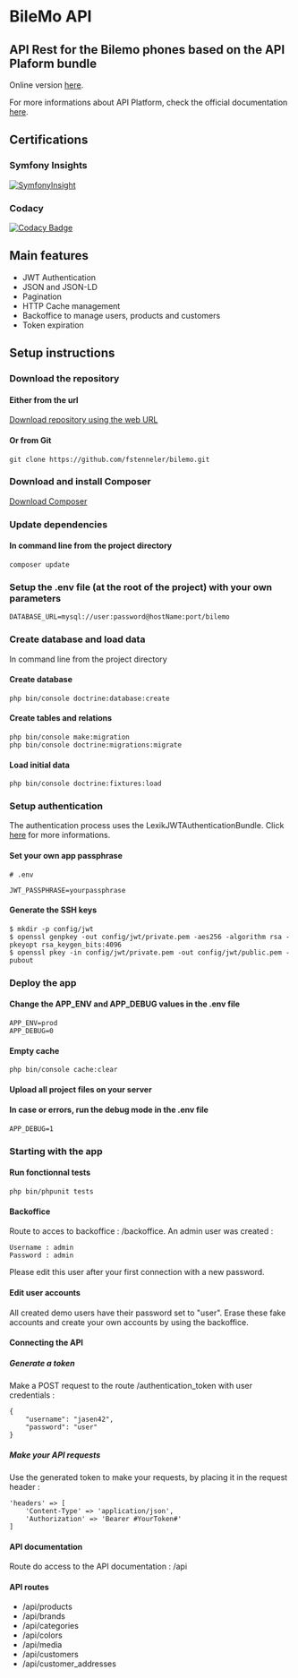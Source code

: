 # BileMo API
## API Rest for the Bilemo phones based on the API Plaform bundle

Online version [here](http://bilemo.orlinstreet.rocks).

For more informations about API Platform, check the official documentation [here](https://api-platform.com/docs).

## Certifications

### Symfony Insights
[![SymfonyInsight](https://insight.symfony.com/projects/a0f0055c-9247-4db5-8c55-11a5fd3badaa/big.svg)](https://insight.symfony.com/projects/a0f0055c-9247-4db5-8c55-11a5fd3badaa)

### Codacy
[![Codacy Badge](https://api.codacy.com/project/badge/Grade/e2c03f2f71994d3a9689143e48c8b17b)](https://www.codacy.com/manual/fstenneler/snowtricks?utm_source=github.com&amp;utm_medium=referral&amp;utm_content=fstenneler/snowtricks&amp;utm_campaign=Badge_Grade)

## Main features
- JWT Authentication
- JSON and JSON-LD
- Pagination
- HTTP Cache management
- Backoffice to manage users, products and customers
- Token expiration

## Setup instructions

### Download the repository

#### Either from the url
[Download repository using the web URL](https://github.com/fstenneler/bilemo/archive/master.zip)

#### Or from Git
    git clone https://github.com/fstenneler/bilemo.git

### Download and install Composer
[Download Composer](https://getcomposer.org/download/)

### Update dependencies

#### In command line from the project directory
    composer update

### Setup the .env file (at the root of the project) with your own parameters

    DATABASE_URL=mysql://user:password@hostName:port/bilemo

### Create database and load data
In command line from the project directory

#### Create database
    php bin/console doctrine:database:create

#### Create tables and relations
    php bin/console make:migration
    php bin/console doctrine:migrations:migrate

#### Load initial data
    php bin/console doctrine:fixtures:load

### Setup authentication
The authentication process uses the LexikJWTAuthenticationBundle. Click [here](https://github.com/lexik/LexikJWTAuthenticationBundle) for more informations.

#### Set your own app passphrase
    # .env

    JWT_PASSPHRASE=yourpassphrase

#### Generate the SSH keys

    $ mkdir -p config/jwt
    $ openssl genpkey -out config/jwt/private.pem -aes256 -algorithm rsa -pkeyopt rsa_keygen_bits:4096
    $ openssl pkey -in config/jwt/private.pem -out config/jwt/public.pem -pubout

### Deploy the app

#### Change the APP_ENV and APP_DEBUG values in the .env file
    APP_ENV=prod
    APP_DEBUG=0

#### Empty cache
    php bin/console cache:clear

#### Upload all project files on your server

#### In case or errors, run the debug mode in the .env file
    APP_DEBUG=1

### Starting with the app

#### Run fonctionnal tests
    php bin/phpunit tests

#### Backoffice
Route to acces to backoffice : /backoffice.
An admin user was created :

    Username : admin
    Password : admin
    
Please edit this user after your first connection with a new password.

#### Edit user accounts
All created demo users have their password set to "user".
Erase these fake accounts and create your own accounts by using the backoffice.

#### Connecting the API

##### Generate a token
Make a POST request to the route /authentication_token with user credentials :

    {
        "username": "jasen42",
        "password": "user"
    }

##### Make your API requests
Use the generated token to make your requests, by placing it in the request header :
    
    'headers' => [
        'Content-Type' => 'application/json',
        'Authorization' => 'Bearer #YourToken#'
    ]

#### API documentation
Route do access to the API documentation : /api

#### API routes
- /api/products
- /api/brands
- /api/categories
- /api/colors
- /api/media
- /api/customers
- /api/customer_addresses
